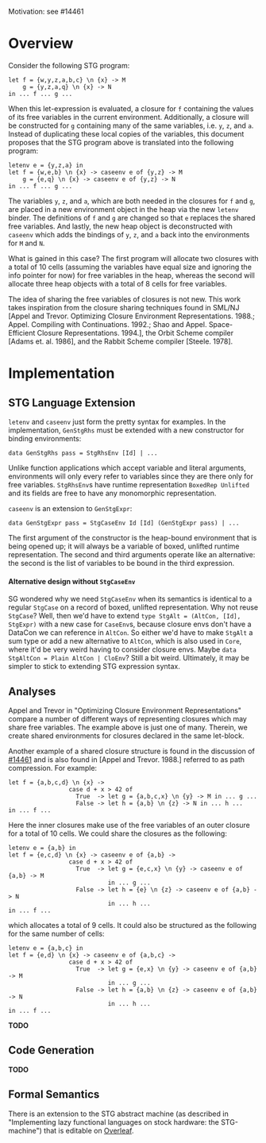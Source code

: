 Motivation: see #14461

# Overview

Consider the following STG program:
```
let f = {w,y,z,a,b,c} \n {x} -> M
    g = {y,z,a,q} \n {x} -> N
in ... f ... g ...
```
When this let-expression is evaluated, a closure for `f` containing the values
of its free variables in the current environment. Additionally, a closure will be
constructed for `g` containing many of the same variables, i.e. `y`, `z`, and `a`. Instead of duplicating these local 
copies of the variables, this document proposes that the STG program above is
translated into the following program:
```
letenv e = {y,z,a} in
let f = {w,e,b} \n {x} -> caseenv e of {y,z} -> M
    g = {e,q} \n {x} -> caseenv e of {y,z} -> N
in ... f ... g ...
```
The variables `y`, `z`, and `a`, which are both needed in the closures for `f` and `g`, are placed in a new environment object in the heap via the new `letenv` binder. The definitions of `f` and `g` are changed so that `e` replaces the shared free variables. And lastly, the new heap object is deconstructed with `caseenv` which adds the bindings of `y`, `z`, and `a` back into the environments for `M` and `N`.

What is gained in this case? The first program will allocate two closures with a total of 10 cells (assuming the variables have equal size and ignoring the info pointer for now) for free variables in the heap, whereas the second will allocate three heap objects with a total of 8 cells for free variables.

The idea of sharing the free variables of closures is not new. This work takes inspiration from the closure sharing techniques found in SML/NJ [Appel and Trevor. Optimizing Closure Environment Representations. 1988.; Appel. Compiling with Continuations. 1992.; Shao and Appel. Space-Efficient Closure Representations. 1994.], the Orbit Scheme compiler [Adams et. al. 1986], and the Rabbit Scheme compiler [Steele. 1978].

# Implementation

## STG Language Extension

`letenv` and `caseenv` just form the pretty syntax for examples. In the implementation, `GenStgRhs` must be extended with a new constructor for binding environments:
```
data GenStgRhs pass = StgRhsEnv [Id] | ...
```
Unlike function applications which accept variable and literal arguments, environments will only every refer to variables since they are there only for free variables. `StgRhsEnv`s have runtime representation `BoxedRep Unlifted` and its fields are free to have any monomorphic representation.

`caseenv` is an extension to `GenStgExpr`:
```
data GenStgExpr pass = StgCaseEnv Id [Id] (GenStgExpr pass) | ...
```
The first argument of the constructor is the heap-bound environment that is being opened up; it will always be a variable of boxed, unlifted runtime representation. The second and third arguments operate like an alternative: the second is the list of variables to be bound in the third expression.

#### Alternative design without `StgCaseEnv`

SG wondered why we need `StgCaseEnv` when its semantics is identical to a regular `StgCase` on a record of boxed, unlifted representation. Why not reuse `StgCase`? Well, then we'd have to extend `type StgAlt = (AltCon, [Id], StgExpr)` with a new case for `CaseEnv`s, because closure envs don't have a DataCon we can reference in `AltCon`. So either we'd have to make `StgAlt` a sum type or add a new alternative to `AltCon`, which is also used in `Core`, where it'd be very weird having to consider closure envs. Maybe `data StgAltCon = Plain AltCon | CloEnv`? Still a bit weird. Ultimately, it may be simpler to stick to extending STG expression syntax.

## Analyses

Appel and Trevor in "Optimizing Closure Environment Representations" compare a number of different ways of representing closures which may share free variables. The example above is just one of many. Therein, we create shared environments for closures declared in the same let-block.

Another example of a shared closure structure is found in the discussion of [#14461](https://gitlab.haskell.org/ghc/ghc/-/issues/14461) and is also found in [Appel and Trevor. 1988.] referred to as path compression. For example:
```
let f = {a,b,c,d} \n {x} ->
                 case d + x > 42 of
                   True  -> let g = {a,b,c,x} \n {y} -> M in ... g ...
                   False -> let h = {a,b} \n {z} -> N in ... h ...
in ... f ...
```
Here the inner closures make use of the free variables of an outer closure for a total of 10 cells. We could share the closures as the following:
```
letenv e = {a,b} in
let f = {e,c,d} \n {x} -> caseenv e of {a,b} ->
                 case d + x > 42 of
                   True  -> let g = {e,c,x} \n {y} -> caseenv e of {a,b} -> M
                            in ... g ...
                   False -> let h = {e} \n {z} -> caseenv e of {a,b} -> N
                            in ... h ...
in ... f ...
```
which allocates a total of 9 cells. It could also be structured as the following for the same number of cells:
```
letenv e = {a,b,c} in
let f = {e,d} \n {x} -> caseenv e of {a,b,c} ->
                 case d + x > 42 of
                   True  -> let g = {e,x} \n {y} -> caseenv e of {a,b} -> M
                            in ... g ...
                   False -> let h = {a,b} \n {z} -> caseenv e of {a,b} -> N
                            in ... h ...
in ... f ...
```

**TODO**

## Code Generation

**TODO**

## Formal Semantics

There is an extension to the STG abstract machine (as described in "Implementing lazy functional languages on stock hardware: the STG-machine") that is editable on [Overleaf](https://www.overleaf.com/2445276151rfsrtkwwhmgb).